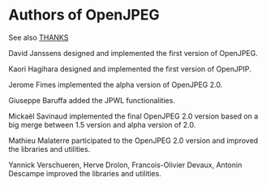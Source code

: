 # Authors of OpenJPEG
See also [THANKS](https://github.com/uclouvain/openjpeg/blob/master/THANKS.md)

David Janssens designed and implemented the first version of OpenJPEG.

Kaori Hagihara designed and implemented the first version of OpenJPIP.

Jerome Fimes implemented the alpha version of OpenJPEG 2.0.

Giuseppe Baruffa added the JPWL functionalities.

Mickaël Savinaud implemented the final OpenJPEG 2.0 version based on a big merge between 1.5 version and alpha version of 2.0.

Mathieu Malaterre participated to the OpenJPEG 2.0 version and improved the libraries and utilities.

Yannick Verschueren,
Herve Drolon,
Francois-Olivier Devaux,
Antonin Descampe
    improved the libraries and utilities.
